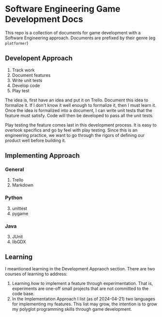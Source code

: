# Software Engineering Game Development Docs

This repo is a collection of documents for game development with a Software Engineering approach. Documents are prefixed by their genre (eg `platformer`)

## Developent Approach

1. Track work
2. Document features
3. Write unit tests
4. Develop code
5. Play test

The idea is, first have an idea and put it on Trello. Document this idea to formalize it. If I don't know it well enough to formalize it, then I must learn it.
Once the idea is formalized into a document, I can write unit tests that the feature must satisfy. Code will then be developed to pass all the unit tests.

Play testing the feature comes last in this development process. It is easy to overlook specifics and go by feel with play testing. Since this is an engineering
practice, we want to go through the rigors of defining our product well before building it.

## Implementing Approach

### General

1. Trello
2. Markdown

### Python
3. unittest
4. pygame

### Java
3. JUnit
4. libGDX

## Learning

I meantioned learning in the Development Appraoch section. There are two courses of learning to address:
1. Learning *how* to implement a feature through experimentation. That is, experiments are one-off small projects that are not committed to the code base.
2. In the Implementation Approach I list (as of 2024-04-21) two languages for implementing my features. This list may grow, the intention is to grow my polyglot programming skills through game development.
